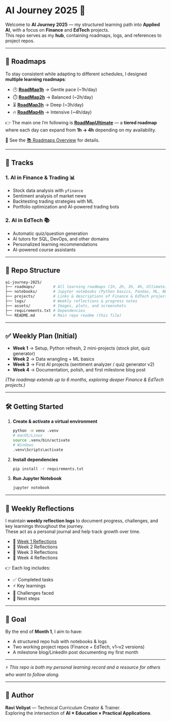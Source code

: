 # AI Journey 2025 🚀

Welcome to **AI Journey 2025** — my structured learning path into **Applied AI**, with a focus on **Finance** and **EdTech** projects.  
This repo serves as my **hub**, containing roadmaps, logs, and references to project repos.  

---

## 📌 Roadmaps  

To stay consistent while adapting to different schedules, I designed **multiple learning roadmaps**:  

- 🕐 **[RoadMap1h](./roadmaps/RoadMap1h.md)** → Gentle pace (~1h/day)  
- ⏱️ **[RoadMap2h](./roadmaps/RoadMap2h.md)** → Balanced (~2h/day)  
- ⏳ **[RoadMap3h](./roadmaps/RoadMap3h.md)** → Deep (~3h/day)  
- 🔥 **[RoadMap4h](./roadmaps/RoadMap4h.md)** → Intensive (~4h/day)  

👉 The main one I’m following is **[RoadMapUltimate](./roadmaps/RoadMapUltimate.md)** — a **tiered roadmap** where each day can expand from **1h → 4h** depending on my availability.  

📖 See the [📚 Roadmaps Overview](./roadmaps/README.md) for details.  

---

## 🌟 Tracks

### 1. AI in Finance & Trading 📊
- Stock data analysis with `yfinance`
- Sentiment analysis of market news
- Backtesting trading strategies with ML
- Portfolio optimization and AI-powered trading bots

### 2. AI in EdTech 📚
- Automatic quiz/question generation
- AI tutors for SQL, DevOps, and other domains
- Personalized learning recommendations
- AI-powered course assistants

---

## 📂 Repo Structure  

```bash
ai-journey-2025/
├── roadmaps/        # All learning roadmaps (1h, 2h, 3h, 4h, Ultimate)
├── notebooks/       # Jupyter notebooks (Python basics, Pandas, ML, NLP, etc.)
├── projects/        # Links & descriptions of Finance & EdTech projects
├── logs/            # Weekly reflections & progress notes
├── assets/          # Images, plots, and screenshots
├── requirements.txt # Dependencies
└── README.md        # Main repo readme (this file)
```

---

## ✅ Weekly Plan (Initial)

- **Week 1** → Setup, Python refresh, 2 mini-projects (stock plot, quiz generator)  
- **Week 2** → Data wrangling + ML basics  
- **Week 3** → First AI projects (sentiment analyzer / quiz generator v2)  
- **Week 4** → Documentation, polish, and first milestone blog post  

*(The roadmap extends up to 6 months, exploring deeper Finance & EdTech projects.)*

---

## 🛠️ Getting Started

1. **Create & activate a virtual environment**
   ```bash
   python -m venv .venv
   # macOS/Linux
   source .venv/bin/activate
   # Windows
   .venv\Scripts\activate
   ```

2. **Install dependencies**
   ```bash
   pip install -r requirements.txt
   ```

3. **Run Jupyter Notebook**
   ```bash
   jupyter notebook
   ```

---

## 📝 Weekly Reflections  

I maintain **weekly reflection logs** to document progress, challenges, and key learnings throughout the journey.  
These act as a personal journal and help track growth over time.  

- 📖 [Week 1 Reflections](./logs/week1_reflections.md)  
- 📖 Week 2 Reflections  
- 📖 Week 3 Reflections  
- 📖 Week 4 Reflections  

👉 Each log includes:  
- ✅ Completed tasks  
- ⚡ Key learnings  
- 🚧 Challenges faced  
- 🎯 Next steps  

---

## 🎯 Goal  

By the end of **Month 1**, I aim to have:  
- A structured repo hub with notebooks & logs  
- Two working project repos (Finance + EdTech, v1–v2 versions)  
- A milestone blog/LinkedIn post documenting my first month  

---

⚡ *This repo is both my personal learning record and a resource for others who want to follow along.*  

---

## 📖 Author
**Ravi Veliyat** — Technical Curriculum Creator & Trainer.  
Exploring the intersection of **AI × Education × Practical Applications**.
